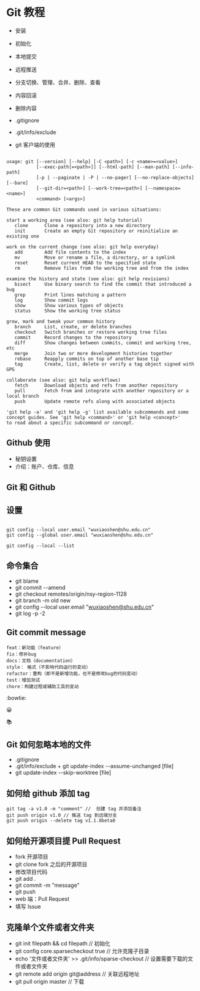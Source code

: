 # Git 教程


- 安装
- 初始化
- 本地提交
- 远程推送
- 分支切换、管理、合并、删除、查看
- 内容回滚
- 删除内容
- .gitignore
- .git/info/exclude




- git 客户端的使用

```

usage: git [--version] [--help] [-C <path>] [-c <name>=<value>]
           [--exec-path[=<path>]] [--html-path] [--man-path] [--info-path]
           [-p | --paginate | -P | --no-pager] [--no-replace-objects] [--bare]
           [--git-dir=<path>] [--work-tree=<path>] [--namespace=<name>]
           <command> [<args>]

These are common Git commands used in various situations:

start a working area (see also: git help tutorial)
   clone      Clone a repository into a new directory
   init       Create an empty Git repository or reinitialize an existing one

work on the current change (see also: git help everyday)
   add        Add file contents to the index
   mv         Move or rename a file, a directory, or a symlink
   reset      Reset current HEAD to the specified state
   rm         Remove files from the working tree and from the index

examine the history and state (see also: git help revisions)
   bisect     Use binary search to find the commit that introduced a bug
   grep       Print lines matching a pattern
   log        Show commit logs
   show       Show various types of objects
   status     Show the working tree status

grow, mark and tweak your common history
   branch     List, create, or delete branches
   checkout   Switch branches or restore working tree files
   commit     Record changes to the repository
   diff       Show changes between commits, commit and working tree, etc
   merge      Join two or more development histories together
   rebase     Reapply commits on top of another base tip
   tag        Create, list, delete or verify a tag object signed with GPG

collaborate (see also: git help workflows)
   fetch      Download objects and refs from another repository
   pull       Fetch from and integrate with another repository or a local branch
   push       Update remote refs along with associated objects

'git help -a' and 'git help -g' list available subcommands and some
concept guides. See 'git help <command>' or 'git help <concept>'
to read about a specific subcommand or concept.

```


## Github 使用

- 秘钥设置
- 介绍：账户、仓库、信息


## Git 和 Github


## 设置

```

git config --local user.email "wuxiaoshen@shu.edu.cn"
git config --global user.email "wuxiaoshen@shu.edu.cn"

git config --local --list

```


## 命令集合

- git blame <file>
- git commit --amend
- git checkout remotes/origin/nsy-region-1128
- git branch -m old new
- git config --local user.email "wuxiaoshen@shu.edu.cn"
- git log -p -2


## Git commit message

```
feat：新功能（feature）
fix：修补bug
docs：文档（documentation）
style： 格式（不影响代码运行的变动）
refactor：重构（即不是新增功能，也不是修改bug的代码变动）
test：增加测试
chore：构建过程或辅助工具的变动
```

:bowtie:

:grinning:

:books:

## Git 如何忽略本地的文件

- .gitignore
- .git/info/exclude  + git update-index --assume-unchanged [file]
- git update-index --skip-worktree [file]

## 如何给 github 添加 tag

``` 
git tag -a v1.0 -m "comment" //  创建 tag 并添加备注
git push origin v1.0 // 推送 tag 到远端分支
git push origin --delete tag v1.1.8beta0

```


## 如何给开源项目提 Pull Request

- fork 开源项目
- git clone fork 之后的开源项目
- 修改项目代码
- git add .
- git commit -m "message"
- git push
- web 端：Pull Request
- 填写 Issue 

## 克隆单个文件或者文件夹

- git init filepath && cd filepath // 初始化
- git config core.sparsecheckout true // 允许克隆子目录
- echo '文件或者文件夹' >> .git/info/sparse-checkout // 设置需要下载的文件或者文件夹
- git remote add origin git@address // 关联远程地址
- git pull origin master // 下载


